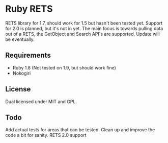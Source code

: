 Ruby RETS
===
RETS library for 1.7, should work for 1.5 but hasn't been tested yet. Support for 2.0 is planned, but it's not in yet. The main focus is towards pulling data out of a RETS, the GetObject and Search API's are supported, Update will be eventually.

Requirements
-
* Ruby 1.8 (Not tested on 1.9, but should work fine)
* Nokogiri

License
-
Dual licensed under MIT and GPL.

Todo
-
Add actual tests for areas that can be tested.
Clean up and improve the code a bit for sanity.
RETS 2.0 support
